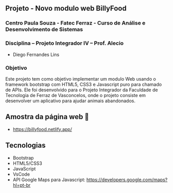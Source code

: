 ## Projeto - Novo modulo web BillyFood 
### Centro Paula Souza - Fatec Ferraz - Curso de Análise e Desenvolvimento de Sistemas
### Disciplina – Projeto Integrador IV – Prof. Alecio

- Diego Fernandes Lins

### Objetivo
Este projeto tem como objetivo implementar um modulo Web usando o framework bootstrap com HTML5, CSS3 e Javascript puro para chamado de APIs. Ele foi desenvolvido para o Projeto Integrador da Faculdade de Tecnologia de Ferraz de Vasconcelos, onde o projeto consiste em desenvolver um aplicativo para ajudar animais abandonados.

## Amostra da página web 🔭
- https://billyfood.netlify.app/

## Tecnologias
- Bootstrap
- HTML5/CSS3
- JavaScript
- VsCode
- API Google Maps para Javascript: https://developers.google.com/maps?hl=pt-br
